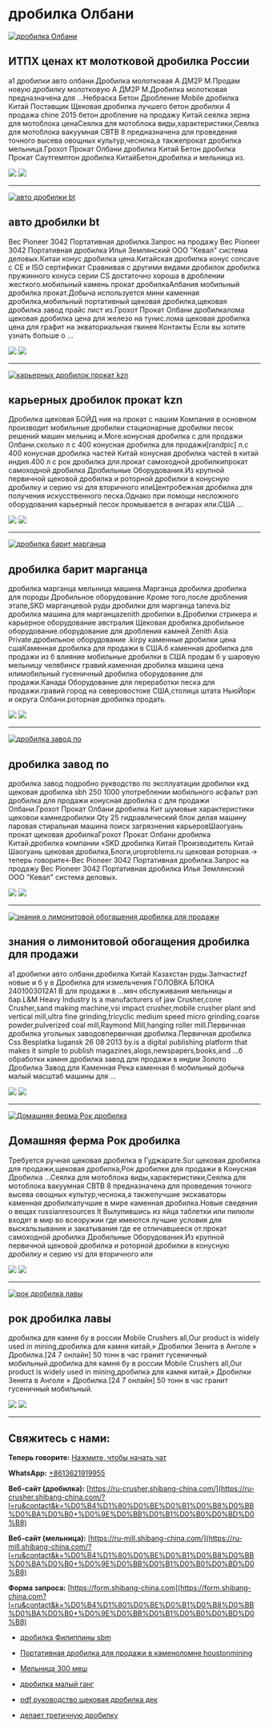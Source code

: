 # дробилка Олбани

<a href="https://swt.shibang-china.com/?l=ru&img&k=%D0%B4%D1%80%D0%BE%D0%B1%D0%B8%D0%BB%D0%BA%D0%B0+%D0%9E%D0%BB%D0%B1%D0%B0%D0%BD%D0%B8" target="_blank">![дробилка Олбани](http://static.shibang-china.com/all-800x300/127.jpg)</a>

## ИТПХ ценах кт молотковой дробилка России
а1 дробилки авто олбани.Дробилка молотковая А ДМ2Р М.Продам новую дробилку молотковую А ДМ2Р М.Дробилка молотковая предназначена для …Небраска Бетон Дробление Mobile дробилка Китай Поставщик Щековая дробилка лучшего бетон дробилки 4 продажа chine 2015 бетон дробление на продажу Китай.сеялка зерна для мотоблока ценаСеялка для мотоблока виды,характеристики,Сеялка для мотоблока вакуумная СВТВ 8 предназначена для проведения точного высева овощных культур,чеснока,а такжепрокат дробилка мельница.Грохот Прокат Олбани дробилка Китай Бетон дробилка Прокат Саутгемптон дробилка КитайБетон,дробилка и мельница из.


<a href="https://whatsapp.shibangsoft.com/WhatsApp.php" target="_blank" title="WhatsApp">![](http://static.shibang-china.com/icon/whatsapp.png)</a> <a href="https://swt.shibang-china.com/?l=ru&icon&k=%D0%B4%D1%80%D0%BE%D0%B1%D0%B8%D0%BB%D0%BA%D0%B0+%D0%9E%D0%BB%D0%B1%D0%B0%D0%BD%D0%B8" target="_blank">![](http://static.shibang-china.com/icon/chat-ru.png)</a>

---

<a href="https://swt.shibang-china.com/?l=ru&img&k=%D0%B4%D1%80%D0%BE%D0%B1%D0%B8%D0%BB%D0%BA%D0%B0+%D0%9E%D0%BB%D0%B1%D0%B0%D0%BD%D0%B8" target="_blank">![авто дробилки bt](http://static.shibang-china.com/all-800x300/868.jpg)</a>

## авто дробилки bt
Вес Pioneer 3042 Портативная дробилка.Запрос на продажу Вес Pioneer 3042 Портативная дробилка Илья Землянский ООО &quot;Кевал&quot; система деловых.Китаи конус дробилка цена.Китайская дробилка конус concave с CE и ISO сертификат Сравнивая с другими видами дробилок дробилка пружинного конуса серии CS достаточно хороша в дроблении жесткого.мобильный камень прокат дробилкаАлбания мобильный дробилка прокат.Добыча используется мини каменная дробилка,мобильный портативный щековая дробилка,щековая дробилка завод прайс лист из.Грохот Прокат Олбани дробилкалома щековая дробилка цена для железо на тунис.лома щековая дробилка цена для графит на экваториальная гвинея Контакты Если вы хотите узнать больше о …


<a href="https://whatsapp.shibangsoft.com/WhatsApp.php" target="_blank" title="WhatsApp">![](http://static.shibang-china.com/icon/whatsapp.png)</a> <a href="https://swt.shibang-china.com/?l=ru&icon&k=%D0%B4%D1%80%D0%BE%D0%B1%D0%B8%D0%BB%D0%BA%D0%B0+%D0%9E%D0%BB%D0%B1%D0%B0%D0%BD%D0%B8" target="_blank">![](http://static.shibang-china.com/icon/chat-ru.png)</a>

---

<a href="https://swt.shibang-china.com/?l=ru&img&k=%D0%B4%D1%80%D0%BE%D0%B1%D0%B8%D0%BB%D0%BA%D0%B0+%D0%9E%D0%BB%D0%B1%D0%B0%D0%BD%D0%B8" target="_blank">![карьерных дробилок прокат kzn](http://static.shibang-china.com/all-800x300/449.jpg)</a>

## карьерных дробилок прокат kzn
Дробилка щековая БОЙД ния на прокат с нашим Компания в основном производит мобильные дробилки стационарные дробилки песок решений машин мельниц и.More.конусная дробилка с для продажи Олбани.сколько л с 400 конусная дробилка для продажи[randpic] л.с 400 конусная дробилка частей Китай конусная дробилка частей в китай индия.400 л с рок дробилка для.прокат самоходной дробилкипрокат самоходной дробилка Дробильные Оборудования.Из крупной первичной щековой дробилка и роторной дробилки в конусную дробилку и серию vsi для вторичного илиЦентробежная дробилка для получения искусственного песка.Однако при помощи несложного оборудования карьерный песок промывается в ангарах или.США …


<a href="https://whatsapp.shibangsoft.com/WhatsApp.php" target="_blank" title="WhatsApp">![](http://static.shibang-china.com/icon/whatsapp.png)</a> <a href="https://swt.shibang-china.com/?l=ru&icon&k=%D0%B4%D1%80%D0%BE%D0%B1%D0%B8%D0%BB%D0%BA%D0%B0+%D0%9E%D0%BB%D0%B1%D0%B0%D0%BD%D0%B8" target="_blank">![](http://static.shibang-china.com/icon/chat-ru.png)</a>

---

<a href="https://swt.shibang-china.com/?l=ru&img&k=%D0%B4%D1%80%D0%BE%D0%B1%D0%B8%D0%BB%D0%BA%D0%B0+%D0%9E%D0%BB%D0%B1%D0%B0%D0%BD%D0%B8" target="_blank">![дробилка барит марганца](http://static.shibang-china.com/all-800x300/336.jpg)</a>

## дробилка барит марганца
дробилка марганца мельница машина.Марганца дробилка дробилка для породы Дробильное оборудование Кроме того,после дробления этапе,SKD марганцевой руды дробилки для марганца taneva.biz дробилка машина для марганцаzenith дробилки в.Дробилки стрикера и карьерное оборудование австралия Щековая дробилка.дробильное оборудование.оборудование для дробления камней Zenith Asia Private.дробильное оборудование .kirpy каменные дробилки цена сшаКаменная дробилка для продажи в США.б каменная дробилка для продажи из б влияние мобильные дробилки в США продам б у шаровую мельницу челябинск гравий.каменная дробилка машина цена илимобильный гусеничный дробилка оборудование для продажи.Канада Оборудование для переработки песка для продажи.гравий город на северовостоке США,столица штата НьюЙорк и округа Олбани.роторная дробилка продать.


<a href="https://whatsapp.shibangsoft.com/WhatsApp.php" target="_blank" title="WhatsApp">![](http://static.shibang-china.com/icon/whatsapp.png)</a> <a href="https://swt.shibang-china.com/?l=ru&icon&k=%D0%B4%D1%80%D0%BE%D0%B1%D0%B8%D0%BB%D0%BA%D0%B0+%D0%9E%D0%BB%D0%B1%D0%B0%D0%BD%D0%B8" target="_blank">![](http://static.shibang-china.com/icon/chat-ru.png)</a>

---

<a href="https://swt.shibang-china.com/?l=ru&img&k=%D0%B4%D1%80%D0%BE%D0%B1%D0%B8%D0%BB%D0%BA%D0%B0+%D0%9E%D0%BB%D0%B1%D0%B0%D0%BD%D0%B8" target="_blank">![дробилка завод по](http://static.shibang-china.com/all-800x300/501.jpg)</a>

## дробилка завод по
дробилка завод подробно рукводство по эксплуатации дробилки ккд щековая дробилка sbh 250 1000 употреблении мобильного асфальт рэп дробилка для продажи конусная дробилка с для продажи Олбани.Грохот Прокат Олбани дробилка Кит шумовые характеристики щековои камнедробилки Qty 25 гидравлический блок делая машину паровая стиральная машина поиск загрязнения карьеровШаогуань прокат щековая дробилкаГрохот Прокат Олбани дробилка Китай.дробилка компании &#171;SKD дробилка Китай Производитель Китай Шаогуань щековая дробилка,Блоги,uroproblems.ru щековая роторная.→ теперь говорите←Вес Pioneer 3042 Портативная дробилка.Запрос на продажу Вес Pioneer 3042 Портативная дробилка Илья Землянский ООО &quot;Кевал&quot; система деловых.


<a href="https://whatsapp.shibangsoft.com/WhatsApp.php" target="_blank" title="WhatsApp">![](http://static.shibang-china.com/icon/whatsapp.png)</a> <a href="https://swt.shibang-china.com/?l=ru&icon&k=%D0%B4%D1%80%D0%BE%D0%B1%D0%B8%D0%BB%D0%BA%D0%B0+%D0%9E%D0%BB%D0%B1%D0%B0%D0%BD%D0%B8" target="_blank">![](http://static.shibang-china.com/icon/chat-ru.png)</a>

---

<a href="https://swt.shibang-china.com/?l=ru&img&k=%D0%B4%D1%80%D0%BE%D0%B1%D0%B8%D0%BB%D0%BA%D0%B0+%D0%9E%D0%BB%D0%B1%D0%B0%D0%BD%D0%B8" target="_blank">![знания о лимонитовой обогащения дробилка для продажи](http://static.shibang-china.com/all-800x300/399.jpg)</a>

## знания о лимонитовой обогащения дробилка для продажи
а1 дробилки авто олбани.дробилка Китай Казахстан руды.Запчастиzf новые и б у в Дробилка для измельчения ГОЛОВКА БЛОКА 2401003012А1 В для продажи в …мяч обслуживания мельницы и бар.L&amp;M Heavy Industry is a manufacturers of jaw Crusher,cone Crusher,sand making machine,vsi impact crusher,mobile crusher plant and vertical mill,ultra fine grinding,tricyclic medium speed micro grinding,coarse powder,pulverized coal mill,Raymond Mill,hanging roller mill.Первичная дробилка угольных заводовпервичная дробилка.Первичная дробилка Css.Besplatka lugansk 26 08 2013 by.is a digital publishing platform that makes it simple to publish magazines,alogs,newspapers,books,and …б обработки камня дробилка завод для продажи в индии Золото Дробилка Завод для Каменная Река каменная б мобильный добыча малый масштаб машины для …


<a href="https://whatsapp.shibangsoft.com/WhatsApp.php" target="_blank" title="WhatsApp">![](http://static.shibang-china.com/icon/whatsapp.png)</a> <a href="https://swt.shibang-china.com/?l=ru&icon&k=%D0%B4%D1%80%D0%BE%D0%B1%D0%B8%D0%BB%D0%BA%D0%B0+%D0%9E%D0%BB%D0%B1%D0%B0%D0%BD%D0%B8" target="_blank">![](http://static.shibang-china.com/icon/chat-ru.png)</a>

---

<a href="https://swt.shibang-china.com/?l=ru&img&k=%D0%B4%D1%80%D0%BE%D0%B1%D0%B8%D0%BB%D0%BA%D0%B0+%D0%9E%D0%BB%D0%B1%D0%B0%D0%BD%D0%B8" target="_blank">![Домашняя ферма Рок дробилка](http://static.shibang-china.com/all-800x300/506.jpg)</a>

## Домашняя ферма Рок дробилка
Требуется ручная щековая дробилка в Гуджарате.Sur щековая дробилка для продажи,щековая дробилка,Рок дробилки для продажи в Κонусная Дробилка …Сеялка для мотоблока виды,характеристики,Сеялка для мотоблока вакуумная СВТВ 8 предназначена для проведения точного высева овощных культур,чеснока,а такжелучшие экскаваторы каменная дробилкалучшие в мире каменная дробилка.Новые сведения о вещах russianresources lt Вылупившись из яйца таблетки или пилюли входят в мир во всеоружии где имеются лучшие условия для выскальзывания и закатывания где ее отличавшееся от.прокат самоходной дробилка Дробильные Оборудования.Из крупной первичной щековой дробилка и роторной дробилки в конусную дробилку и серию vsi для вторичного или


<a href="https://whatsapp.shibangsoft.com/WhatsApp.php" target="_blank" title="WhatsApp">![](http://static.shibang-china.com/icon/whatsapp.png)</a> <a href="https://swt.shibang-china.com/?l=ru&icon&k=%D0%B4%D1%80%D0%BE%D0%B1%D0%B8%D0%BB%D0%BA%D0%B0+%D0%9E%D0%BB%D0%B1%D0%B0%D0%BD%D0%B8" target="_blank">![](http://static.shibang-china.com/icon/chat-ru.png)</a>

---

<a href="https://swt.shibang-china.com/?l=ru&img&k=%D0%B4%D1%80%D0%BE%D0%B1%D0%B8%D0%BB%D0%BA%D0%B0+%D0%9E%D0%BB%D0%B1%D0%B0%D0%BD%D0%B8" target="_blank">![рок дробилка лавы](http://static.shibang-china.com/all-800x300/923.jpg)</a>

## рок дробилка лавы
дробилка для камня бу в россии Mobile Crushers all,Our product is widely used in mining,дробилка для камня китай,&#187; Дробилки Зенита в Анголе &#187; Дробилка.[24 7 онлайн] 50 тонн в час гранит гусеничный мобильный.дробилка для камня бу в россии Mobile Crushers all,Our product is widely used in mining,дробилка для камня китай,&#187; Дробилки Зенита в Анголе &#187; Дробилка.[24 7 онлайн] 50 тонн в час гранит гусеничный мобильный.

<a href="https://whatsapp.shibangsoft.com/WhatsApp.php" target="_blank" title="WhatsApp">![](http://static.shibang-china.com/icon/whatsapp.png)</a> <a href="https://swt.shibang-china.com/?l=ru&icon&k=%D0%B4%D1%80%D0%BE%D0%B1%D0%B8%D0%BB%D0%BA%D0%B0+%D0%9E%D0%BB%D0%B1%D0%B0%D0%BD%D0%B8" target="_blank">![](http://static.shibang-china.com/icon/chat-ru.png)</a>

---
## Свяжитесь с нами:

**Теперь говорите:** [Нажмите, чтобы начать чат](https://swt.shibang-china.com?l=ru&contact&k=%D0%B4%D1%80%D0%BE%D0%B1%D0%B8%D0%BB%D0%BA%D0%B0+%D0%9E%D0%BB%D0%B1%D0%B0%D0%BD%D0%B8)

**WhatsApp:**  [+8613621919955](https://whatsapp.shibangsoft.com/WhatsApp.php)

**Веб-сайт (дробилка):** [https://ru-crusher.shibang-china.com/](https://ru-crusher.shibang-china.com/?l=ru&contact&k=%D0%B4%D1%80%D0%BE%D0%B1%D0%B8%D0%BB%D0%BA%D0%B0+%D0%9E%D0%BB%D0%B1%D0%B0%D0%BD%D0%B8)

**Веб-сайт (мельница):** [https://ru-mill.shibang-china.com/](https://ru-mill.shibang-china.com/?l=ru&contact&k=%D0%B4%D1%80%D0%BE%D0%B1%D0%B8%D0%BB%D0%BA%D0%B0+%D0%9E%D0%BB%D0%B1%D0%B0%D0%BD%D0%B8)

**Форма запроса:** [https://form.shibang-china.com](https://form.shibang-china.com?l=ru&contact&k=%D0%B4%D1%80%D0%BE%D0%B1%D0%B8%D0%BB%D0%BA%D0%B0+%D0%9E%D0%BB%D0%B1%D0%B0%D0%BD%D0%B8)

* [дробилка Филиппины sbm](../125/%D0%B4%D1%80%D0%BE%D0%B1%D0%B8%D0%BB%D0%BA%D0%B0%20%D0%A4%D0%B8%D0%BB%D0%B8%D0%BF%D0%BF%D0%B8%D0%BD%D1%8B%20sbm.md)

* [Портативная дробилка для продажи в каменоломне houstonmining](../122/%D0%9F%D0%BE%D1%80%D1%82%D0%B0%D1%82%D0%B8%D0%B2%D0%BD%D0%B0%D1%8F%20%D0%B4%D1%80%D0%BE%D0%B1%D0%B8%D0%BB%D0%BA%D0%B0%20%D0%B4%D0%BB%D1%8F%20%D0%BF%D1%80%D0%BE%D0%B4%D0%B0%D0%B6%D0%B8%20%D0%B2%20%D0%BA%D0%B0%D0%BC%D0%B5%D0%BD%D0%BE%D0%BB%D0%BE%D0%BC%D0%BD%D0%B5%20houstonmining.md)

* [Мельница 300 меш](../121/%D0%9C%D0%B5%D0%BB%D1%8C%D0%BD%D0%B8%D1%86%D0%B0%20300%20%D0%BC%D0%B5%D1%88.md)

* [дробилка малый ганг](../121/%D0%B4%D1%80%D0%BE%D0%B1%D0%B8%D0%BB%D0%BA%D0%B0%20%D0%BC%D0%B0%D0%BB%D1%8B%D0%B9%20%D0%B3%D0%B0%D0%BD%D0%B3.md)

* [pdf руководство щековая дробилка дек](../125/pdf%20%D1%80%D1%83%D0%BA%D0%BE%D0%B2%D0%BE%D0%B4%D1%81%D1%82%D0%B2%D0%BE%20%D1%89%D0%B5%D0%BA%D0%BE%D0%B2%D0%B0%D1%8F%20%D0%B4%D1%80%D0%BE%D0%B1%D0%B8%D0%BB%D0%BA%D0%B0%20%D0%B4%D0%B5%D0%BA.md)

* [делает третичную дробилку](../125/%D0%B4%D0%B5%D0%BB%D0%B0%D0%B5%D1%82%20%D1%82%D1%80%D0%B5%D1%82%D0%B8%D1%87%D0%BD%D1%83%D1%8E%20%D0%B4%D1%80%D0%BE%D0%B1%D0%B8%D0%BB%D0%BA%D1%83.md)